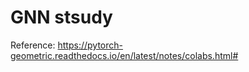 # GNN stsudy

Reference: https://pytorch-geometric.readthedocs.io/en/latest/notes/colabs.html#

## 

